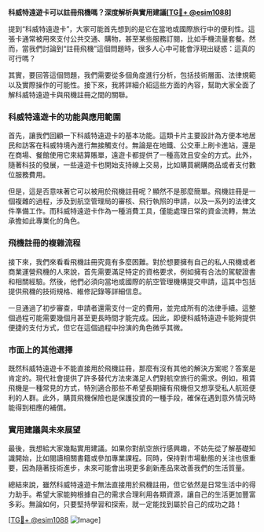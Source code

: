 **科威特遠遊卡可以註冊飛機嗎？深度解析與實用建議[[TG💪+ @esim1088](https://t.me/s/esim1088)]**

提到“科威特遠遊卡”，大家可能首先想到的是它在當地或國際旅行中的便利性。這張卡通常被用來支付公共交通、購物，甚至某些服務訂閱，比如手機流量套餐。然而，當我們討論到“註冊飛機”這個問題時，很多人心中可能會浮現出疑惑：這真的可行嗎？

其實，要回答這個問題，我們需要從多個角度進行分析，包括技術層面、法律規範以及實際操作的可能性。接下來，我將詳細介紹這些方面的內容，幫助大家全面了解科威特遠遊卡與飛機註冊之間的關聯。

### 科威特遠遊卡的功能與應用範圍

首先，讓我們回顧一下科威特遠遊卡的基本功能。這類卡片主要設計為方便本地居民和訪客在科威特境內進行無接觸支付。無論是在地鐵、公交車上刷卡進站，還是在商場、餐館使用它來結算賬單，遠遊卡都提供了一種高效且安全的方式。此外，隨著科技的發展，一些遠遊卡也開始支持線上交易，比如購買網購商品或者支付數位服務費用。

但是，這是否意味著它可以被用於飛機註冊呢？顯然不是那麼簡單。飛機註冊是一個複雜的過程，涉及到航空管理局的審核、飛行執照的申請，以及一系列的法律文件準備工作。而科威特遠遊卡作為一種消費工具，僅能處理日常的資金流轉，無法承擔如此專業化的角色。

### 飛機註冊的複雜流程

接下來，我們來看看飛機註冊究竟有多麼困難。對於想要擁有自己的私人飛機或者商業運營飛機的人來說，首先需要滿足特定的資格要求，例如擁有合法的駕駛證書和相關經驗。然後，他們必須向當地或國際的航空管理機構提交申請，這其中包括提供飛機的技術規格、維修記錄等詳細信息。

一旦通過了初步審查，申請者還需支付一定的費用，並完成所有的法律手續。這整個過程可能需要幾個月甚至更長時間才能完成。因此，即便科威特遠遊卡能夠提供便捷的支付方式，但它在這個過程中扮演的角色微乎其微。

### 市面上的其他選擇

既然科威特遠遊卡不能直接用於飛機註冊，那麼有沒有其他的解決方案呢？答案是肯定的。現代社會提供了許多替代方法來滿足人們對航空旅行的需求。例如，租賃飛機是一種常見的方式，特別適合那些不希望長期擁有飛機但又想享受私人航班便利的人群。此外，購買飛機保險也是保護投資的一種手段，確保在遇到意外情況時能得到相應的補償。

### 實用建議與未來展望

最後，我想給大家幾點實用建議。如果你對航空旅行感興趣，不妨先從了解基礎知識開始，比如閱讀相關書籍或參加專業課程。同時，保持對市場動態的关注也很重要，因為隨著技術進步，未來可能會出現更多創新產品來改善我們的生活質量。

總結來說，雖然科威特遠遊卡無法直接用於飛機註冊，但它依然是日常生活中的得力助手。希望大家能夠根據自己的需求合理利用各類資源，讓自己的生活更加豐富多彩。無論如何，只要堅持學習和探索，就一定能找到屬於自己的成功之路！

[[TG💪+ @esim1088](https://t.me/s/esim1088) ![Image](https://i.postimg.cc/4NQfJmqS/Snipaste-2025-05-13-00-14-12.png)]